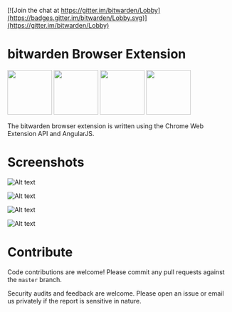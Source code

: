 [![Join the chat at https://gitter.im/bitwarden/Lobby](https://badges.gitter.im/bitwarden/Lobby.svg)](https://gitter.im/bitwarden/Lobby)

# bitwarden Browser Extension

<a href="https://chrome.google.com/webstore/detail/bitwarden-free-password-m/nngceckbapebfimnlniiiahkandclblb" target="_blank"><img src="http://imgur.com/edRU9B3.png" width="100" height="100"></a> <a href="https://addons.mozilla.org/en-US/firefox/addon/bitwarden-password-manager/" target="_blank"><img src="http://imgur.com/JXP9jir.png" width="100" height="100"></a> <a href="#" target="_blank"><img src="http://imgur.com/YlINxBH.png" width="100" height="100"></a> <a href="#" target="_blank"><img src="http://imgur.com/nSJ9htU.png" width="100" height="100"></a>

The bitwarden browser extension is written using the Chrome Web Extension API and AngularJS.

# Screenshots

![Alt text](http://i.imgur.com/5b16EPi.png "Current tab")

![Alt text](http://i.imgur.com/trvIC6g.png "Settings")

![Alt text](http://i.imgur.com/FAfRFuC.png "My Vault")

![Alt text](http://i.imgur.com/FiESP2Z.png "Tools")

# Contribute

Code contributions are welcome! Please commit any pull requests against the `master` branch.

Security audits and feedback are welcome. Please open an issue or email us privately if the report is sensitive in nature.
